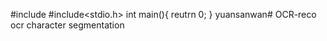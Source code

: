 #include
#include<stdio.h>
int main(){
    reutrn 0;
}
yuansanwan# OCR-reco
ocr   character segmentation
